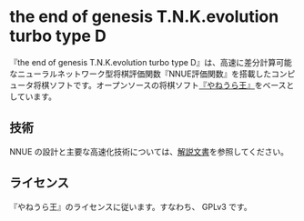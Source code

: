 # the end of genesis T.N.K.evolution turbo type D

『the end of genesis T.N.K.evolution turbo type D』は、高速に差分計算可能なニューラルネットワーク型将棋評価関数『NNUE評価関数』を搭載したコンピュータ将棋ソフトです。オープンソースの将棋ソフト[『やねうら王』](https://github.com/yaneurao/YaneuraOu)をベースとしています。


## 技術

NNUE の設計と主要な高速化技術については、[解説文書](docs/nnue.pdf)を参照してください。


## ライセンス

『やねうら王』のライセンスに従います。すなわち、 GPLv3 です。
